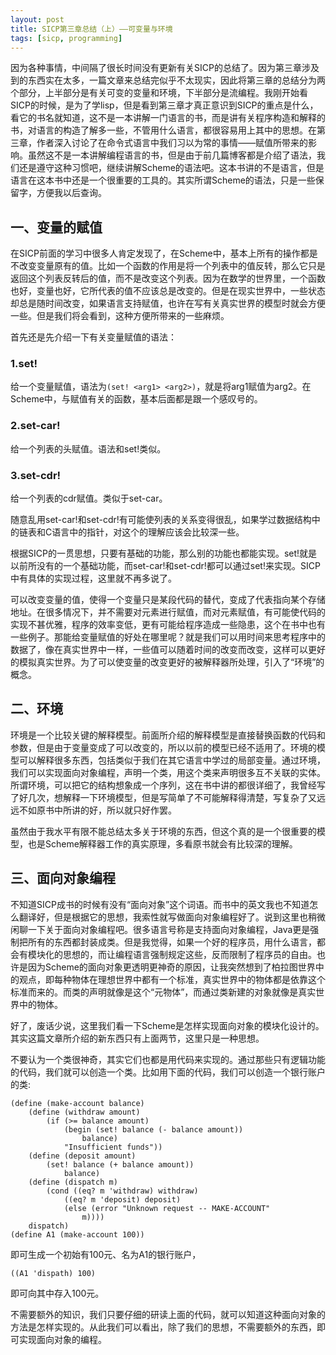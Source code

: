 ```yaml
---
layout: post
title: SICP第三章总结（上）——可变量与环境
tags: [sicp, programming]
---
```


因为各种事情，中间隔了很长时间没有更新有关SICP的总结了。因为第三章涉及到的东西实在太多，一篇文章来总结完似乎不太现实，因此将第三章的总结分为两个部分，上半部分是有关可变的变量和环境，下半部分是流编程。我刚开始看SICP的时候，是为了学lisp，但是看到第三章才真正意识到SICP的重点是什么，看它的书名就知道，这不是一本讲解一门语言的书，而是讲有关程序构造和解释的书，对语言的构造了解多一些，不管用什么语言，都很容易用上其中的思想。在第三章，作者深入讨论了在命令式语言中我们习以为常的事情——赋值所带来的影响。虽然这不是一本讲解编程语言的书，但是由于前几篇博客都是介绍了语法，我们还是遵守这种习惯吧，继续讲解Scheme的语法吧。这本书讲的不是语言，但是语言在这本书中还是一个很重要的工具的。其实所谓Scheme的语法，只是一些保留字，方便我以后查询。

一、变量的赋值
---

在SICP前面的学习中很多人肯定发现了，在Scheme中，基本上所有的操作都是不改变变量原有的值。比如一个函数的作用是将一个列表中的值反转，那么它只是返回这个列表反转后的值，而不是改变这个列表。因为在数学的世界里，一个函数也好，变量也好，它所代表的值不应该总是改变的。但是在现实世界中，一些状态却总是随时间改变，如果语言支持赋值，也许在写有关真实世界的模型时就会方便一些。但是我们将会看到，这种方便所带来的一些麻烦。

首先还是先介绍一下有关变量赋值的语法：

### 1.set!

给一个变量赋值，语法为`(set! <arg1> <arg2>)`，就是将arg1赋值为arg2。在Scheme中，与赋值有关的函数，基本后面都是跟一个感叹号的。

### 2.set-car!

给一个列表的头赋值。语法和set!类似。

### 3.set-cdr!

给一个列表的cdr赋值。类似于set-car。

随意乱用set-car!和set-cdr!有可能使列表的关系变得很乱，如果学过数据结构中的链表和C语言中的指针，对这个的理解应该会比较深一些。

根据SICP的一贯思想，只要有基础的功能，那么别的功能也都能实现。set!就是以前所没有的一个基础功能，而set-car!和set-cdr!都可以通过set!来实现。SICP中有具体的实现过程，这里就不再多说了。

可以改变变量的值，使得一个变量只是某段代码的替代，变成了代表指向某个存储地址。在很多情况下，并不需要对元素进行赋值，而对元素赋值，有可能使代码的实现不甚优雅，程序的效率变低，更有可能给程序造成一些隐患，这个在书中也有一些例子。那能给变量赋值的好处在哪里呢？就是我们可以用时间来思考程序中的数据了，像在真实世界中一样，一些值可以随着时间的改变而改变，这样可以更好的模拟真实世界。为了可以使变量的改变更好的被解释器所处理，引入了“环境”的概念。

二、环境
----

环境是一个比较关键的解释模型。前面所介绍的解释模型是直接替换函数的代码和参数，但是由于变量变成了可以改变的，所以以前的模型已经不适用了。环境的模型可以解释很多东西，包括类似于我们在其它语言中学过的局部变量。通过环境，我们可以实现面向对象编程，声明一个类，用这个类来声明很多互不关联的实体。所谓环境，可以把它的结构想象成一个序列，这在书中讲的都很详细了，我曾经写了好几次，想解释一下环境模型，但是写简单了不可能解释得清楚，写复杂了又远远不如原书中所讲的好，所以就只好作罢。

虽然由于我水平有限不能总结太多关于环境的东西，但这个真的是一个很重要的模型，也是Scheme解释器工作的真实原理，多看原书就会有比较深的理解。

三、面向对象编程
----

不知道SICP成书的时候有没有“面向对象”这个词语。而书中的英文我也不知道怎么翻译好，但是根据它的思想，我索性就写做面向对象编程好了。说到这里也稍微闲聊一下关于面向对象编程吧。很多语言号称是支持面向对象编程，Java更是强制把所有的东西都封装成类。但是我觉得，如果一个好的程序员，用什么语言，都会有模块化的思想的，而让编程语言强制规定这些，反而限制了程序员的自由。也许是因为Scheme的面向对象更透明更神奇的原因，让我突然想到了柏拉图世界中的观点，即每种物体在理想世界中都有一个标准，真实世界中的物体都是依靠这个标准而来的。而类的声明就像是这个“元物体”，而通过类新建的对象就像是真实世界中的物体。

好了，废话少说，这里我们看一下Scheme是怎样实现面向对象的模块化设计的。其实这篇文章所介绍的新东西只有上面两节，这里只是一种思想。

不要认为一个类很神奇，其实它们也都是用代码来实现的。通过那些只有逻辑功能的代码，我们就可以创造一个类。比如用下面的代码，我们可以创造一个银行账户的类:

```
(define (make-account balance)
    (define (withdraw amount)
        (if (>= balance amount)
            (begin (set! balance (- balance amount))
                balance)
            "Insufficient funds"))
    (define (deposit amount)
        (set! balance (+ balance amount))
            balance)
    (define (dispatch m)
        (cond ((eq? m 'withdraw) withdraw)
            ((eq? m 'deposit) deposit)
            (else (error "Unknown request -- MAKE-ACCOUNT"
                m))))
    dispatch)
(define A1 (make-account 100))
```

即可生成一个初始有100元、名为A1的银行账户，

```
((A1 'dispath) 100)
```

即可向其中存入100元。

不需要额外的知识，我们只要仔细的研读上面的代码，就可以知道这种面向对象的方法是怎样实现的。从此我们可以看出，除了我们的思想，不需要额外的东西，即可实现面向对象的编程。
